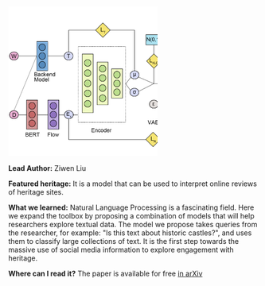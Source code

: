 <img src="images/bert.PNG?raw=true" width="300"/>

**Lead Author:** Ziwen Liu

**Featured heritage:** It is a model that can be used to interpret online reviews of heritage sites.

**What we learned:** Natural Language Processing is a fascinating field. Here we expand the toolbox by proposing a combination of models that will help researchers explore textual data. The model we propose takes queries from the researcher, for example: "Is this text about historic castles?", and uses them to classify large collections of text. It is the first step towards the massive use of social media information to explore engagement with heritage.

**Where can I read it?** The paper is available for free [in arXiv](https://arxiv.org/abs/2210.15225)

